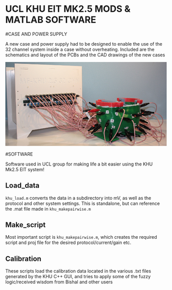 # UCL KHU EIT MK2.5 MODS & MATLAB SOFTWARE

#CASE AND POWER SUPPLY

A new case and power supply had to be designed to enable the use of the 32 channel system inside a case without overheating. Included are the schematics and layout of the PCBs and the CAD drawings of the new cases

![khu and tank](https://github.com/Jimbles/KHU-UCL-EIT/blob/master/Doc/Pics/KHUandTANK.jpg)


#SOFTWARE

Software used in UCL group for making life a bit easier using the KHU Mk2.5 EIT system!

## Load_data

`khu_load.m` converts the data in a subdirectory into mV, as well as the protocol and other system settings. This is standalone, but can reference the .mat file made in `khu_makepairwise.m`

## Make_script

Most important script is `khu_makepairwise.m`, which creates the required script and proj file for the desired protocol/current/gain etc. 

## Calibration

These scripts load the calibration data located in the various .txt files generated by the KHU C++ GUI, and tries to apply some of the fuzzy logic/received wisdom from Bishal and other users